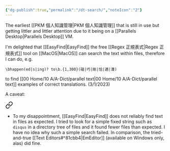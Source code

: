 ```yaml
---
{"dg-publish":true,"permalink":"/dt-search/","noteIcon":"2"}
---
```


The earliest [[PKM 個人知識管理\|PKM 個人知識管理]] that is still in use but getting littler and littler attention due to it being on a [[Parallels Desktop\|Parallels Desktop]] VM.

I'm delighted that [[EasyFind\|EasyFind]] the free [[Regex 正規表式\|Regex 正規表式]] tool on [[MacOS\|MacOS]] can search the text within files, therefore I can do, e.g.

`\bhappen(ed|s|ing)? to\b.{1,300}(碰|巧|剛|恰|適|湊)`

to find [[00 Home/10 A/A-Dict/parallel text\|00 Home/10 A/A-Dict/parallel text]] examples of correct translations. (3/1/2023)

A caveat: 
<div class="transclusion internal-embed is-loaded"><a class="markdown-embed-link" href="/10-dailynotes/2023-04-24/#a2e99b" aria-label="Open link"><svg xmlns="http://www.w3.org/2000/svg" width="24" height="24" viewBox="0 0 24 24" fill="none" stroke="currentColor" stroke-width="2" stroke-linecap="round" stroke-linejoin="round" class="svg-icon lucide-link"><path d="M10 13a5 5 0 0 0 7.54.54l3-3a5 5 0 0 0-7.07-7.07l-1.72 1.71"></path><path d="M14 11a5 5 0 0 0-7.54-.54l-3 3a5 5 0 0 0 7.07 7.07l1.71-1.71"></path></svg></a><div class="markdown-embed">



- To my disappointment, [[EasyFind\|EasyFind]] does not reliably find text in files as expected. I tried to look for a simple fixed string such as `disqus` in a directory tree of files and it found fewer files than expected. I have no idea why such a simple search failed. In comparison, the tried-and-true [[Text Editors#^81cbb4\|EmEditor]] (available on Windows only, alas) did fine. 

</div></div>
